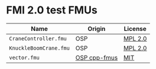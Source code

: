 # FMI 2.0 test FMUs

| Name                   | Origin         | License                       |
| ---------------------- | -------------- | ----------------------------- |
| `CraneController.fmu`  | OSP            | [MPL 2.0](../../../LICENSE)   |
| `KnuckleBoomCrane.fmu` | OSP            | [MPL 2.0](../../../LICENSE)   |
| `vector.fmu`           | [OSP cpp-fmus] | [MIT](./osp_cpp-fmus_LICENSE) |


[OSP cpp-fmus]: https://github.com/open-simulation-platform/cpp-fmus

